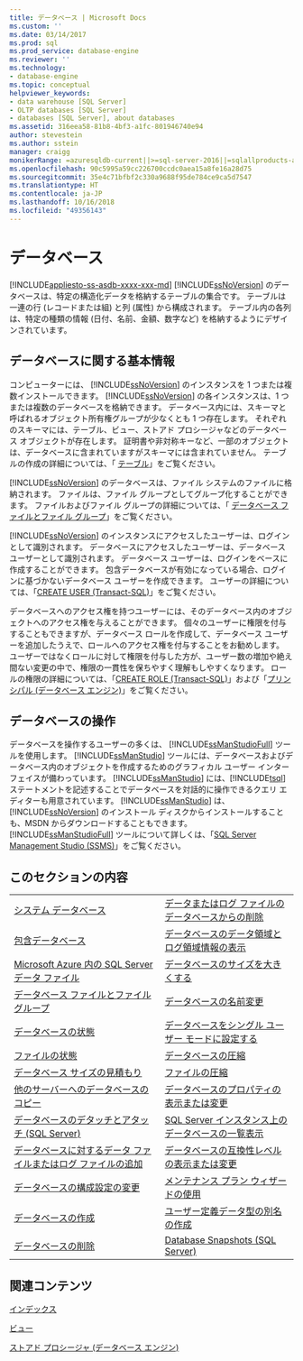 ```yaml
---
title: データベース | Microsoft Docs
ms.custom: ''
ms.date: 03/14/2017
ms.prod: sql
ms.prod_service: database-engine
ms.reviewer: ''
ms.technology:
- database-engine
ms.topic: conceptual
helpviewer_keywords:
- data warehouse [SQL Server]
- OLTP databases [SQL Server]
- databases [SQL Server], about databases
ms.assetid: 316eea58-81b8-4bf3-a1fc-801946740e94
author: stevestein
ms.author: sstein
manager: craigg
monikerRange: =azuresqldb-current||>=sql-server-2016||=sqlallproducts-allversions||>=sql-server-linux-2017||=azuresqldb-mi-current
ms.openlocfilehash: 90c5995a59cc226700ccdc0aea15a8fe16a28d75
ms.sourcegitcommit: 35e4c71bfbf2c330a9688f95de784ce9ca5d7547
ms.translationtype: HT
ms.contentlocale: ja-JP
ms.lasthandoff: 10/16/2018
ms.locfileid: "49356143"
---
```

# <a name="databases"></a>データベース
[!INCLUDE[appliesto-ss-asdb-xxxx-xxx-md](../../includes/appliesto-ss-asdb-xxxx-xxx-md.md)]
  [!INCLUDE[ssNoVersion](../../includes/ssnoversion-md.md)] のデータベースは、特定の構造化データを格納するテーブルの集合です。 テーブルは一連の行 (レコードまたは組) と列 (属性) から構成されます。 テーブル内の各列は、特定の種類の情報 (日付、名前、金額、数字など) を格納するようにデザインされています。  
  
## <a name="basic-information-about-databases"></a>データベースに関する基本情報  
 コンピューターには、 [!INCLUDE[ssNoVersion](../../includes/ssnoversion-md.md)] のインスタンスを 1 つまたは複数インストールできます。 [!INCLUDE[ssNoVersion](../../includes/ssnoversion-md.md)] の各インスタンスは、1 つまたは複数のデータベースを格納できます。  データベース内には、スキーマと呼ばれるオブジェクト所有権グループが少なくとも 1 つ存在します。 それぞれのスキーマには、テーブル、ビュー、ストアド プロシージャなどのデータベース オブジェクトが存在します。 証明書や非対称キーなど、一部のオブジェクトは、データベースに含まれていますがスキーマには含まれていません。 テーブルの作成の詳細については、「 [テーブル](../../relational-databases/tables/tables.md)」をご覧ください。  
  
 [!INCLUDE[ssNoVersion](../../includes/ssnoversion-md.md)] のデータベースは、ファイル システムのファイルに格納されます。 ファイルは、ファイル グループとしてグループ化することができます。 ファイルおよびファイル グループの詳細については、「 [データベース ファイルとファイル グループ](../../relational-databases/databases/database-files-and-filegroups.md)」をご覧ください。  
  
 [!INCLUDE[ssNoVersion](../../includes/ssnoversion-md.md)] のインスタンスにアクセスしたユーザーは、ログインとして識別されます。 データベースにアクセスしたユーザーは、データベース ユーザーとして識別されます。 データベース ユーザーは、ログインをベースに作成することができます。 包含データベースが有効になっている場合、ログインに基づかないデータベース ユーザーを作成できます。 ユーザーの詳細については、「[CREATE USER &#40;Transact-SQL&#41;](../../t-sql/statements/create-user-transact-sql.md)」をご覧ください。  
  
 データベースへのアクセス権を持つユーザーには、そのデータベース内のオブジェクトへのアクセス権を与えることができます。 個々のユーザーに権限を付与することもできますが、データベース ロールを作成して、データベース ユーザーを追加したうえで、ロールへのアクセス権を付与することをお勧めします。 ユーザーではなくロールに対して権限を付与した方が、ユーザー数の増加や絶え間ない変更の中で、権限の一貫性を保ちやすく理解もしやすくなります。 ロールの権限の詳細については、「[CREATE ROLE &#40;Transact-SQL&#41;](../../t-sql/statements/create-role-transact-sql.md)」および「[プリンシパル &#40;データベース エンジン&#41;](../../relational-databases/security/authentication-access/principals-database-engine.md)」をご覧ください。  
  
## <a name="working-with-databases"></a>データベースの操作  
 データベースを操作するユーザーの多くは、 [!INCLUDE[ssManStudioFull](../../includes/ssmanstudiofull-md.md)] ツールを使用します。 [!INCLUDE[ssManStudio](../../includes/ssmanstudio-md.md)] ツールには、データベースおよびデータベース内のオブジェクトを作成するためのグラフィカル ユーザー インターフェイスが備わっています。 [!INCLUDE[ssManStudio](../../includes/ssmanstudio-md.md)] には、[!INCLUDE[tsql](../../includes/tsql-md.md)] ステートメントを記述することでデータベースを対話的に操作できるクエリ エディターも用意されています。 [!INCLUDE[ssManStudio](../../includes/ssmanstudio-md.md)] は、[!INCLUDE[ssNoVersion](../../includes/ssnoversion-md.md)] のインストール ディスクからインストールすることも、MSDN からダウンロードすることもできます。 [!INCLUDE[ssManStudioFull](../../includes/ssmanstudiofull-md.md)] ツールについて詳しくは、「[SQL Server Management Studio (SSMS)](../../ssms/sql-server-management-studio-ssms.md)」をご覧ください。
  
## <a name="in-this-section"></a>このセクションの内容  
  
|||  
|-|-|  
|[システム データベース](../../relational-databases/databases/system-databases.md)|[データまたはログ ファイルのデータベースからの削除](../../relational-databases/databases/delete-data-or-log-files-from-a-database.md)|  
|[包含データベース](../../relational-databases/databases/contained-databases.md)|[データベースのデータ領域とログ領域情報の表示](../../relational-databases/databases/display-data-and-log-space-information-for-a-database.md)|  
|[Microsoft Azure 内の SQL Server データ ファイル](../../relational-databases/databases/sql-server-data-files-in-microsoft-azure.md)|[データベースのサイズを大きくする](../../relational-databases/databases/increase-the-size-of-a-database.md)|  
|[データベース ファイルとファイル グループ](../../relational-databases/databases/database-files-and-filegroups.md)|[データベースの名前変更](../../relational-databases/databases/rename-a-database.md)|  
|[データベースの状態](../../relational-databases/databases/database-states.md)|[データベースをシングル ユーザー モードに設定する](../../relational-databases/databases/set-a-database-to-single-user-mode.md)|  
|[ファイルの状態](../../relational-databases/databases/file-states.md)|[データベースの圧縮](../../relational-databases/databases/shrink-a-database.md)|  
|[データベース サイズの見積もり](../../relational-databases/databases/estimate-the-size-of-a-database.md)|[ファイルの圧縮](../../relational-databases/databases/shrink-a-file.md)|  
|[他のサーバーへのデータベースのコピー](../../relational-databases/databases/copy-databases-to-other-servers.md)|[データベースのプロパティの表示または変更](../../relational-databases/databases/view-or-change-the-properties-of-a-database.md)|  
|[データベースのデタッチとアタッチ &#40;SQL Server&#41;](../../relational-databases/databases/database-detach-and-attach-sql-server.md)|[SQL Server インスタンス上のデータベースの一覧表示](../../relational-databases/databases/view-a-list-of-databases-on-an-instance-of-sql-server.md)|  
|[データベースに対するデータ ファイルまたはログ ファイルの追加](../../relational-databases/databases/add-data-or-log-files-to-a-database.md)|[データベースの互換性レベルの表示または変更](../../relational-databases/databases/view-or-change-the-compatibility-level-of-a-database.md)|  
|[データベースの構成設定の変更](../../relational-databases/databases/change-the-configuration-settings-for-a-database.md)|[メンテナンス プラン ウィザードの使用](../../relational-databases/maintenance-plans/use-the-maintenance-plan-wizard.md)|  
|[ データベースの作成](../../relational-databases/databases/create-a-database.md)|[ユーザー定義データ型の別名の作成](../../relational-databases/databases/create-a-user-defined-data-type-alias.md)|  
|[データベースの削除](../../relational-databases/databases/delete-a-database.md)|[Database Snapshots &#40;SQL Server&#41;](../../relational-databases/databases/database-snapshots-sql-server.md)|  
  
## <a name="related-content"></a>関連コンテンツ  
 [インデックス](../../relational-databases/indexes/indexes.md)  
  
 [ビュー](../../relational-databases/views/views.md)  
  
 [ストアド プロシージャ &#40;データベース エンジン&#41;](../../relational-databases/stored-procedures/stored-procedures-database-engine.md)  
  
  
